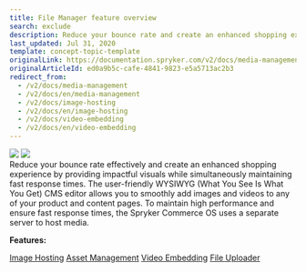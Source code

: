 ```yaml
---
title: File Manager feature overview
search: exclude
description: Reduce your bounce rate and create an enhanced shopping experience by providing impactful visuals while simultaneously maintaining fast response times.
last_updated: Jul 31, 2020
template: concept-topic-template
originalLink: https://documentation.spryker.com/v2/docs/media-management
originalArticleId: ed0a9b5c-cafe-4841-9823-e5a5713ac2b3
redirect_from:
  - /v2/docs/media-management
  - /v2/docs/en/media-management
  - /v2/docs/image-hosting
  - /v2/docs/en/image-hosting
  - /v2/docs/video-embedding
  - /v2/docs/en/video-embedding
---
```


<div class='feature-text'>
    <div class='feature-images'>
    <img class="light-mode" src="https://spryker.s3.eu-central-1.amazonaws.com/docs/Document+360/Capabilities+icons/light/Media+Management.svg"/>
    <img class="dark-mode" src="https://spryker.s3.eu-central-1.amazonaws.com/docs/Document+360/Capabilities+icons/dark/Media+Management.svg"/>
    </div>
    <div class="feature-text-wrap">
Reduce your bounce rate effectively and create an enhanced shopping experience by providing impactful visuals while simultaneously maintaining fast response times. The user-friendly WYSIWYG (What You See Is What You Get) CMS editor allows you to smoothly add images and videos to any of your product and content pages. To maintain high performance and ensure fast response times, the Spryker Commerce OS uses a separate server to host media.
</div>
</div>

**Features:**
<div>
<a class="feature-link" href="/docs/scos/user/features/{{page.version}}/file-manager-feature-overview/file-manager-feature-overview.html">Image Hosting</a>
<a class="feature-link" href="/docs/scos/user/features/{{page.version}}/file-manager-feature-overview/asset-management.html">Asset Management</a>
<a class="feature-link" href="/docs/scos/user/features/{{page.version}}/file-manager-feature-overview/file-manager-feature-overview.html">Video Embedding</a>
<a class="feature-link" href="docs/scos/user/features/{{page.verison}}/file-manager-feature-overview/file-uploader.html">File Uploader</a>
</div>
